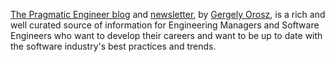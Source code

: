 [The Pragmatic Engineer blog](https://blog.pragmaticengineer.com/) and [newsletter](https://newsletter.pragmaticengineer.com/), by [Gergely Orosz](https://www.linkedin.com/in/gergelyorosz), is a rich and well curated source of information for Engineering Managers and Software Engineers who want to develop their careers and want to be up to date with the software industry's best practices and trends.